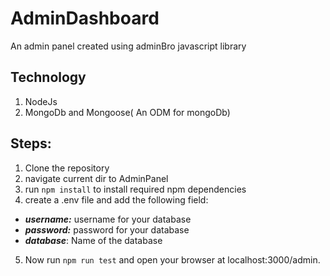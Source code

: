 # AdminDashboard
An admin panel created using adminBro javascript library 

## Technology
1. NodeJs
2. MongoDb and Mongoose( An ODM for mongoDb)

## Steps:
1. Clone the repository
2. navigate current dir to AdminPanel
3. run ```npm install``` to install required npm dependencies
4. create a .env file and add the following field:
*  ***username:*** username for your database
*  ***password:*** password for your database
*  ***database***: Name of the database
5. Now run 
   ```npm run test``` and open your browser at localhost:3000/admin.


